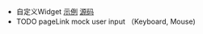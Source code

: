 * 自定义Widget [示例](http://btpka3.github.io/js/dojo/my/dijit/PersonWidgetDemo.html)
 [源码](https://github.com/btpka3/btpka3.github.com/blob/master/js/dojo/my/dijit/PersonWidgetDemo.html)
* TODO
    pageLink
    mock user input （Keyboard, Mouse)